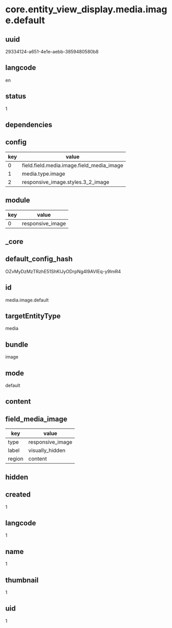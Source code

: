 # core.entity_view_display.media.image.default

## uuid
29334124-a651-4e1e-aebb-3859480580b8

## langcode
en

## status
1

## dependencies

## config
|key|value|
|-|-|
|0|field.field.media.image.field_media_image|
|1|media.type.image|
|2|responsive_image.styles.3_2_image|


## module
|key|value|
|-|-|
|0|responsive_image|


## _core

## default_config_hash
OZvMyDzMzTRzhE51ShKIJyODrpNg4I9AVIEq-y9lmR4

## id
media.image.default

## targetEntityType
media

## bundle
image

## mode
default

## content

## field_media_image
|key|value|
|-|-|
|type|responsive_image|
|label|visually_hidden|
|region|content|


## hidden

## created
1

## langcode
1

## name
1

## thumbnail
1

## uid
1
